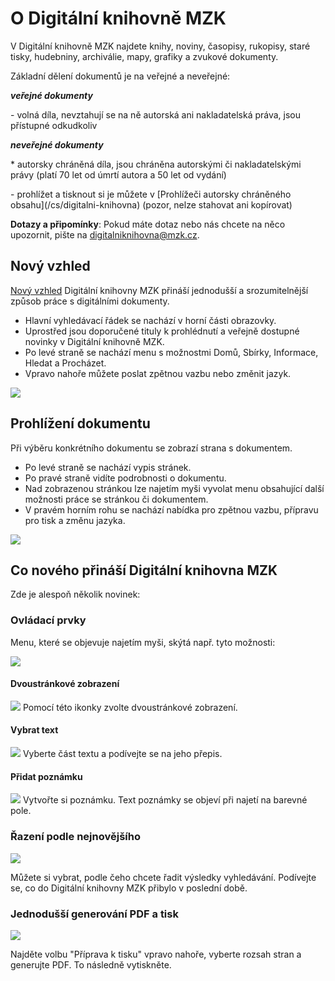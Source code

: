 # O Digitální knihovně MZK

V Digitální knihovně MZK najdete knihy, noviny, časopisy, rukopisy, staré tisky, hudebniny, archiválie, mapy, grafiky a zvukové dokumenty.

Základní dělení dokumentů je na veřejné a neveřejné:

__*veřejné dokumenty*__ 
<p>- volná díla, nevztahují se na ně autorská ani nakladatelská práva, jsou přístupné odkudkoliv</p>

__*neveřejné dokumenty*__ 
<p>* autorsky chráněná díla, jsou chráněna autorskými či nakladatelskými právy (platí 70 let od úmrtí autora a 50 let od vydání)</p>
<p>- prohlížet a tisknout si je můžete v [Prohlížeči autorsky chráněného obsahu](/cs/digitalni-knihovna) (pozor, nelze stahovat ani kopírovat)</p>


**Dotazy a připomínky**: Pokud máte dotaz nebo nás chcete na něco upozornit, pište na [digitalniknihovna@mzk.cz](digitalniknihovna@mzk.cz).

## Nový vzhled
<a class="external" href="http://digitalniknihovna.mzk.cz/" target="_blank">Nový vzhled</a> Digitální knihovny MZK přináší jednodušší a srozumitelnější způsob práce s digitálními dokumenty. 

* Hlavní vyhledávací řádek se nachází v horní části obrazovky. 
* Uprostřed jsou doporučené tituly k prohlédnutí a veřejně dostupné novinky v Digitální knihovně MZK.
* Po levé straně se nachází menu s možnostmi Domů, Sbírky, Informace, Hledat a Procházet. 
* Vpravo nahoře můžete poslat zpětnou vazbu nebo změnit jazyk.

![](/images/help/jakHledat/digitalniknihovna2.png)

## Prohlížení dokumentu
Při výběru konkrétního dokumentu se zobrazí strana s dokumentem. 

* Po levé straně se nachází vypis stránek.
* Po pravé straně vidíte podrobnosti o dokumentu. 
* Nad zobrazenou stránkou lze najetím myši vyvolat menu obsahující další možnosti práce se stránkou či dokumentem. 
* V pravém horním rohu se nachází nabídka pro zpětnou vazbu, přípravu pro tisk a změnu jazyka.  

![](/images/help/jakHledat/prohlizeniKnihy.png)

## Co nového přináší Digitální knihovna MZK

Zde je alespoň několik novinek:

### Ovládací prvky
Menu, které se objevuje najetím myši, skýtá např. tyto možnosti:

![](/images/help/jakHledat/funkcniPrvky2.png)

#### Dvoustránkové zobrazení 
![](/images/help/jakHledat/dvoustrankoveZobrazeni.png)
Pomocí této ikonky zvolte dvoustránkové zobrazení.

#### Vybrat text
![](/images/help/jakHledat/textovyPrepis.png)
Vyberte část textu a podívejte se na jeho přepis.

#### Přidat poznámku
![](/images/help/jakHledat/poznamka.png)
Vytvořte si poznámku. Text poznámky se objeví při najetí na barevné pole.

### Řazení podle nejnovějšího
![](/images/help/jakHledat/razeni.png)

Můžete si vybrat, podle čeho chcete řadit výsledky vyhledávání. Podívejte se, co do Digitální knihovny MZK přibylo v poslední době.

### Jednodušší generování PDF a tisk
![](/images/help/jakTisknout/tisk.png)

Najděte volbu "Příprava k tisku" vpravo nahoře, vyberte rozsah stran a generujte PDF. To následně vytiskněte.

